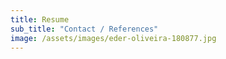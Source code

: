 ```yaml
---
title: Resume
sub_title: "Contact / References"
image: /assets/images/eder-oliveira-180877.jpg
---
```

